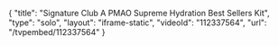 {
    "title": "Signature Club A PMAO Supreme Hydration Best Sellers Kit",
    "type": "solo",
    "layout": "iframe-static",
    "videoId": "112337564",
    "url": "\/tvpembed\/112337564"
}